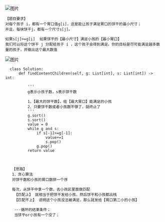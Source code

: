 ![图片](https://user-images.githubusercontent.com/38878365/189524217-42af15fe-d1f2-4dfa-8e14-404d23af37a2.png)
    
    【题目要求】
    对每个孩子 i，都有一个胃口值g[i]，这是能让孩子满足胃口的饼干的最小尺寸；
    并且，每块饼干j，都有一个尺寸s[j]。
    
    如果s[j]>=g[i]  如果饼干的【最小尺寸】满足小孩的【最小胃口】
    我们可以将这个饼干 j 分配给孩子 i ，这个孩子会得到满足。你的目标是尽可能满足越多数量的孩子，并输出这个最大数值
    
![图片](https://user-images.githubusercontent.com/38878365/189524510-f6e094ea-7e7e-479a-b5fb-c123fe68f809.png)
    
    
      class Solution:
          def findContentChildren(self, g: List[int], s: List[int]) -> int:

              '''
              g表示小孩子数，s表示饼干数

              1、【最大的饼干数】，给【最大胃口】能满足的小孩
              2、只要饼干数或者小孩数不够了，就终止了
              '''
              g.sort()
              s.sort()
              value = 0
              while g and s:
                  if s[-1]>=g[-1]:
                      value+=1
                      s.pop()
                  g.pop()
              return value  
       
       
       
       【思路】
       1、贪心算法
       对饼干数和小孩的胃口数排一个序
       
       每次，从饼干中拿一个数，去小孩区里面做匹配
        【匹配上】 就相当于把饼干发给小孩，然后饼干和小孩都出栈
        【匹配不上】 说明这个小孩没法被满足，那么就发给【胃口第二小的小孩】
        
        ---循环的结束条件；
        当饼干or小孩有一个没了；
        
        
        
        
       

    
